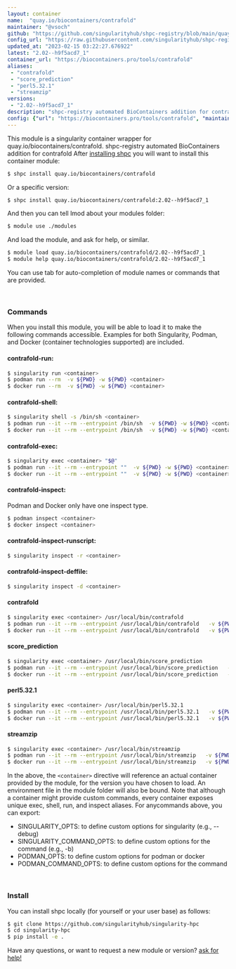 ```yaml
---
layout: container
name:  "quay.io/biocontainers/contrafold"
maintainer: "@vsoch"
github: "https://github.com/singularityhub/shpc-registry/blob/main/quay.io/biocontainers/contrafold/container.yaml"
config_url: "https://raw.githubusercontent.com/singularityhub/shpc-registry/main/quay.io/biocontainers/contrafold/container.yaml"
updated_at: "2023-02-15 03:22:27.676922"
latest: "2.02--h9f5acd7_1"
container_url: "https://biocontainers.pro/tools/contrafold"
aliases:
 - "contrafold"
 - "score_prediction"
 - "perl5.32.1"
 - "streamzip"
versions:
 - "2.02--h9f5acd7_1"
description: "shpc-registry automated BioContainers addition for contrafold"
config: {"url": "https://biocontainers.pro/tools/contrafold", "maintainer": "@vsoch", "description": "shpc-registry automated BioContainers addition for contrafold", "latest": {"2.02--h9f5acd7_1": "sha256:5bcefef7adfe3c3517f092bfa9ca4fcab9e3fc099dba56e35bac24d1975c2eea"}, "tags": {"2.02--h9f5acd7_1": "sha256:5bcefef7adfe3c3517f092bfa9ca4fcab9e3fc099dba56e35bac24d1975c2eea"}, "docker": "quay.io/biocontainers/contrafold", "aliases": {"contrafold": "/usr/local/bin/contrafold", "score_prediction": "/usr/local/bin/score_prediction", "perl5.32.1": "/usr/local/bin/perl5.32.1", "streamzip": "/usr/local/bin/streamzip"}}
---
```


This module is a singularity container wrapper for quay.io/biocontainers/contrafold.
shpc-registry automated BioContainers addition for contrafold
After [installing shpc](#install) you will want to install this container module:


```bash
$ shpc install quay.io/biocontainers/contrafold
```

Or a specific version:

```bash
$ shpc install quay.io/biocontainers/contrafold:2.02--h9f5acd7_1
```

And then you can tell lmod about your modules folder:

```bash
$ module use ./modules
```

And load the module, and ask for help, or similar.

```bash
$ module load quay.io/biocontainers/contrafold/2.02--h9f5acd7_1
$ module help quay.io/biocontainers/contrafold/2.02--h9f5acd7_1
```

You can use tab for auto-completion of module names or commands that are provided.

<br>

### Commands

When you install this module, you will be able to load it to make the following commands accessible.
Examples for both Singularity, Podman, and Docker (container technologies supported) are included.

#### contrafold-run:

```bash
$ singularity run <container>
$ podman run --rm  -v ${PWD} -w ${PWD} <container>
$ docker run --rm  -v ${PWD} -w ${PWD} <container>
```

#### contrafold-shell:

```bash
$ singularity shell -s /bin/sh <container>
$ podman run --it --rm --entrypoint /bin/sh  -v ${PWD} -w ${PWD} <container>
$ docker run --it --rm --entrypoint /bin/sh  -v ${PWD} -w ${PWD} <container>
```

#### contrafold-exec:

```bash
$ singularity exec <container> "$@"
$ podman run --it --rm --entrypoint ""  -v ${PWD} -w ${PWD} <container> "$@"
$ docker run --it --rm --entrypoint ""  -v ${PWD} -w ${PWD} <container> "$@"
```

#### contrafold-inspect:

Podman and Docker only have one inspect type.

```bash
$ podman inspect <container>
$ docker inspect <container>
```

#### contrafold-inspect-runscript:

```bash
$ singularity inspect -r <container>
```

#### contrafold-inspect-deffile:

```bash
$ singularity inspect -d <container>
```


#### contrafold

```bash
$ singularity exec <container> /usr/local/bin/contrafold
$ podman run --it --rm --entrypoint /usr/local/bin/contrafold   -v ${PWD} -w ${PWD} <container> -c " $@"
$ docker run --it --rm --entrypoint /usr/local/bin/contrafold   -v ${PWD} -w ${PWD} <container> -c " $@"
```


#### score_prediction

```bash
$ singularity exec <container> /usr/local/bin/score_prediction
$ podman run --it --rm --entrypoint /usr/local/bin/score_prediction   -v ${PWD} -w ${PWD} <container> -c " $@"
$ docker run --it --rm --entrypoint /usr/local/bin/score_prediction   -v ${PWD} -w ${PWD} <container> -c " $@"
```


#### perl5.32.1

```bash
$ singularity exec <container> /usr/local/bin/perl5.32.1
$ podman run --it --rm --entrypoint /usr/local/bin/perl5.32.1   -v ${PWD} -w ${PWD} <container> -c " $@"
$ docker run --it --rm --entrypoint /usr/local/bin/perl5.32.1   -v ${PWD} -w ${PWD} <container> -c " $@"
```


#### streamzip

```bash
$ singularity exec <container> /usr/local/bin/streamzip
$ podman run --it --rm --entrypoint /usr/local/bin/streamzip   -v ${PWD} -w ${PWD} <container> -c " $@"
$ docker run --it --rm --entrypoint /usr/local/bin/streamzip   -v ${PWD} -w ${PWD} <container> -c " $@"
```



In the above, the `<container>` directive will reference an actual container provided
by the module, for the version you have chosen to load. An environment file in the
module folder will also be bound. Note that although a container
might provide custom commands, every container exposes unique exec, shell, run, and
inspect aliases. For anycommands above, you can export:

 - SINGULARITY_OPTS: to define custom options for singularity (e.g., --debug)
 - SINGULARITY_COMMAND_OPTS: to define custom options for the command (e.g., -b)
 - PODMAN_OPTS: to define custom options for podman or docker
 - PODMAN_COMMAND_OPTS: to define custom options for the command

<br>

### Install

You can install shpc locally (for yourself or your user base) as follows:

```bash
$ git clone https://github.com/singularityhub/singularity-hpc
$ cd singularity-hpc
$ pip install -e .
```

Have any questions, or want to request a new module or version? [ask for help!](https://github.com/singularityhub/singularity-hpc/issues)